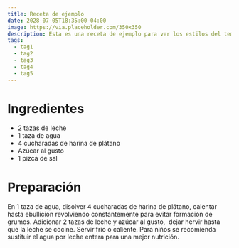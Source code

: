 ```yaml
---
title: Receta de ejemplo
date: 2028-07-05T18:35:00-04:00
image: https://via.placeholder.com/350x350
description: Esta es una receta de ejemplo para ver los estilos del tema.
tags:
  - tag1
  - tag2
  - tag3
  - tag4
  - tag5
---
```


# Ingredientes

* 2 tazas de leche
* 1 taza de agua
* 4 cucharadas de harina de plátano
* Azúcar al gusto
* 1 pizca de sal

# Preparación

En 1 taza de agua, disolver 4 cucharadas de harina de plátano, calentar hasta
ebullición revolviendo constantemente para evitar formación de grumos.
Adicionar 2 tazas de leche y azúcar al gusto,  dejar hervir hasta que la leche
se cocine. Servir frio o caliente. Para niños se recomienda sustituir el agua
por leche entera para una mejor nutrición.

